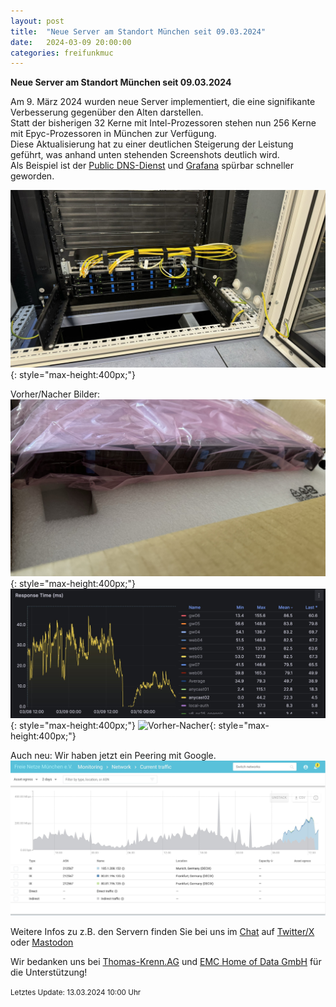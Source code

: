 ```yaml
---
layout: post
title:  "Neue Server am Standort München seit 09.03.2024"
date:   2024-03-09 20:00:00
categories: freifunkmuc
---
```


**Neue Server am Standort München seit 09.03.2024**

Am 9. März 2024 wurden neue Server implementiert, die eine signifikante Verbesserung gegenüber den Alten darstellen.  
Statt der bisherigen 32 Kerne mit Intel-Prozessoren stehen nun 256 Kerne mit Epyc-Prozessoren in München zur Verfügung.  
Diese Aktualisierung hat zu einer deutlichen Steigerung der Leistung geführt, was anhand unten stehenden Screenshots deutlich wird.  
Als Beispiel ist der [Public DNS-Dienst](https://ffmuc.net/wiki/doku.php?id=knb:dns) und [Grafana](https://stats.ffmuc.net) spürbar schneller geworden.  
   
![Neue Server](/assets/posts/2024-03-12-neue-server.jpg){: style="max-height:400px;"}

Vorher/Nacher Bilder:
![Neue Server 1](/assets/posts/2024-02-27-upgrade1.jpeg){: style="max-height:400px;"}  
![Neues Tempo](/assets/posts/2024-03-12-neues-tempo.jpg){: style="max-height:400px;"}
![Vorher-Nacher](https://stats.ffmuc.net/render/d-solo/lsTdmFIZz/gateway-extended-system-dashboard?orgId=1&var-datasource=000000001&var-inter=10s&var-server=gw07&var-mountpoint=All&var-cpu=All&var-disk=All&var-netif=All&from=1709546204585&to=1710151004585&panelId=28239&width=1000&height=500&tz=Europe%2FBerlin){: style="max-height:400px;"}


Auch neu: Wir haben jetzt ein Peering mit Google.
![Google Peering Stats](/assets/posts/2024-03-12-google-peering.jpg)
   
Weitere Infos zu z.B. den Servern finden Sie bei uns im [Chat](https://chat.ffmuc.net) auf [Twitter/X](https://twitter.com/FreifunkMUC/status/1762382921451684233) oder [Mastodon](https://social.ffmuc.net/@freifunkMUC)
   
Wir bedanken uns bei [Thomas-Krenn.AG](https://www.thomas-krenn.com) und [EMC Home of Data GmbH](https://www.emc-homeofdata.de) für die Unterstützung!
   
<small>Letztes Update: 13.03.2024 10:00 Uhr</small>
